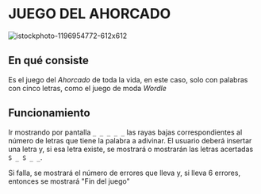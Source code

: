 # JUEGO DEL AHORCADO

![istockphoto-1196954772-612x612](https://user-images.githubusercontent.com/98879159/164448764-3b52ca2c-076f-4421-9f61-cd6a46453c19.jpg)

## En qué consiste

Es el juego del *Ahorcado* de toda la vida, en este caso, solo con palabras con cinco letras, como el juego de moda *Wordle*

## Funcionamiento

Ir mostrando por pantalla ```_ _ _ _ _``` las rayas bajas correspondientes al número de letras que tiene la palabra a adivinar. El usuario deberá insertar una letra y, si esa letra existe, se mostrará o mostrarán las letras acertadas ```S _ S _ _```. 

Si falla, se mostrará el número de errores que lleva y, si lleva 6 errores, entonces se mostrará "Fin del juego"
